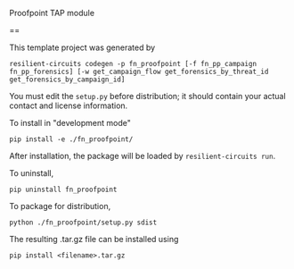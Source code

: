 Proofpoint TAP module

==

This template project was generated by

    resilient-circuits codegen -p fn_proofpoint [-f fn_pp_campaign fn_pp_forensics] [-w get_campaign_flow get_forensics_by_threat_id get_forensics_by_campaign_id]


You must edit the `setup.py` before distribution;
it should contain your actual contact and license information.

To install in "development mode"

    pip install -e ./fn_proofpoint/

After installation, the package will be loaded by `resilient-circuits run`.


To uninstall,

    pip uninstall fn_proofpoint


To package for distribution,

    python ./fn_proofpoint/setup.py sdist

The resulting .tar.gz file can be installed using

    pip install <filename>.tar.gz
